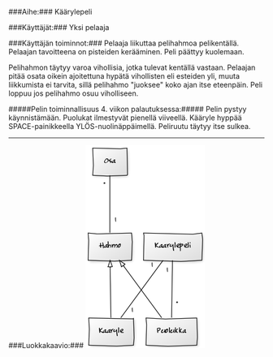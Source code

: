 ###Aihe:###
Käärylepeli

###Käyttäjät:###
Yksi pelaaja

###Käyttäjän toiminnot:###
Pelaaja liikuttaa pelihahmoa pelikentällä. Pelaajan tavoitteena on pisteiden kerääminen. Peli päättyy kuolemaan.

Pelihahmon täytyy varoa vihollisia, jotka tulevat kentällä vastaan. Pelaajan pitää osata oikein ajoitettuna hypätä vihollisten eli esteiden yli, muuta liikkumista ei tarvita, sillä pelihahmo "juoksee" koko ajan itse eteenpäin. Peli loppuu jos pelihahmo osuu viholliseen.

#####Pelin toiminnallisuus 4. viikon palautuksessa:#####
Pelin pystyy käynnistämään. Puolukat ilmestyvät pienellä viiveellä. Kääryle hyppää SPACE-painikkeella YLÖS-nuolinäppäimellä. Peliruutu täytyy itse sulkea.

* * *
###Luokkakaavio:###
![Luokkakaavio](https://github.com/nullkaaryle/kaarylepeli/blob/master/dokumentaatio/kaavio.png)
